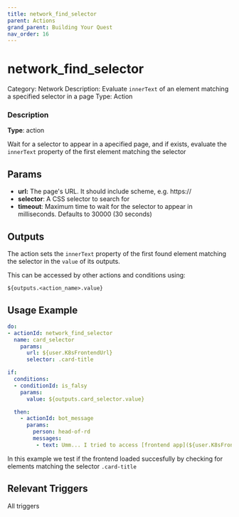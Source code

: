 ```yaml
---
title: network_find_selector
parent: Actions
grand_parent: Building Your Quest
nav_order: 16
---
```


# network_find_selector

Category: Network
Description: Evaluate `innerText` of an element matching a specified selector in a page
Type: Action

### Description

**Type**: action

Wait for a selector to appear in a apecified page, and if exists, evaluate the `innerText` property of the first element matching the selector

## Params

- **url:** The page's URL. It should include scheme, e.g. https://
- **selector**: A CSS selector to search for 
- **timeout**: Maximum time to wait for the selector to appear in milliseconds. Defaults to 30000 (30 seconds)

## Outputs

The action sets the `innerText` property of the first found element matching the selector in the `value` of its outputs.

This can be accessed by other actions and conditions using:

`${outputs.<action_name>.value}`

## Usage Example

```yaml
do:
- actionId: network_find_selector
  name: card_selector
    params:
      url: ${user.K8sFrontendUrl}
      selector: .card-title

if:
  conditions:
  - conditionId: is_falsy
    params:
      value: ${outputs.card_selector.value}

  then:
    - actionId: bot_message
      params:
        person: head-of-rd  
        messages:
         - text: Umm... I tried to access [frontend app](${user.K8sFrontendUrl}) but didn’t get a valid response.
```

In this example we test if the frontend loaded succesfully by checking for elements matching the selector `.card-title`

## Relevant Triggers

All triggers
